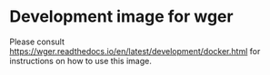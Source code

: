 # Development image for wger

Please consult <https://wger.readthedocs.io/en/latest/development/docker.html> for
instructions on how to use this image.
